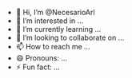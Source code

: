 - 👋 Hi, I’m @NecesarioArl
- 👀 I’m interested in ...
- 🌱 I’m currently learning ...
- 💞️ I’m looking to collaborate on ...
- 📫 How to reach me ...
- 😄 Pronouns: ...
- ⚡ Fun fact: ...

<!---
NecesarioArl/NecesarioArl is a ✨ special ✨ repository because its `README.md` (this file) appears on your GitHub profile.
You can click the Preview link to take a look at your changes.
--->
